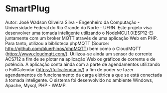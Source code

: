 # SmartPlug
Autor: José Wadson Oliveira Silva - Engenheiro da Computação - Universidade Federal do Rio Grande do Norte - UFRN.
Este projeto visa desenvolver uma tomada inteligente utilizando o NodeMCU1.0(ESP12-E) juntamente com um broker MQTT através de uma aplicação Web em PHP. Para tanto, utilizou a biblioteca phpMQTT (Source: http://github.com/bluerhinos/phpMQTT) bem como o CloudMQTT (https://www.cloudmqtt.com/).
Utilizou-se ainda um sensor de corrente ACS712 a fim de se plotar na aplicação Web os gráficos de corrente e de potência. A aplicação conta ainda com a parte de agendamentos utilizando o FullCalendar (https://fullcalendar.io/) a fim de poder se fazer agendamentos do funcionamento da carga elétrica a que se está conectada à tomada inteligente.
O sistema foi desenvolvido no ambiente Windows, Apache, Mysql, PHP - WAMP.
